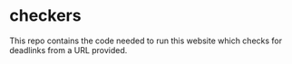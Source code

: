 # checkers
This repo contains the code needed to run this website which checks for deadlinks from a URL provided.
